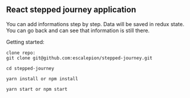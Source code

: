 ## React stepped journey application

You can add informations step by step. Data will be saved in redux state. You can go back and 
can see that information is still there.

Getting started:

```
clone repo:
git clone git@github.com:escalepion/stepped-journey.git
```

```
cd stepped-journey
```

```
yarn install or npm install
```

```
yarn start or npm start
```